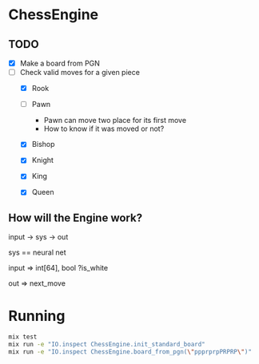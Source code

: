 # ChessEngine

## TODO
- [x] Make a board from PGN
- [ ] Check valid moves for a given piece
    - [x] Rook
    - [ ] Pawn
        - Pawn can move two place for its first move
        - How to know if it was moved or not?
    - [x] Bishop
    - [x] Knight
    - [x] King
    - [x] Queen


## How will the Engine work?

input -> sys -> out

sys == neural net

input => int[64], bool ?is_white

out   => next_move

# Running 
```bash
mix test
mix run -e "IO.inspect ChessEngine.init_standard_board"
mix run -e "IO.inspect ChessEngine.board_from_pgn(\"ppprprpPRPRP\")"                                                     1.15.5-otp-24
```

